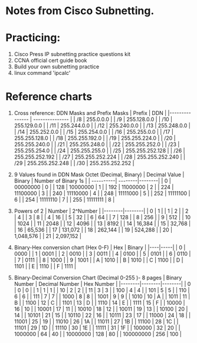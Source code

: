 # Notes from Cisco Subnetting. 

# Practicing: 
1. Cisco Press IP subnetting practice questions kit
2. CCNA official cert guide book
3. Build your own subnetting practice
4. linux command 'ipcalc'

# Reference charts 
1. Cross reference: DDN Masks and Prefix Masks
    | Prefix   | DDN    |
    |--------------- | --------------- |
    | /8   | 255.0.0.0 |
    | /9   | 255.128.0.0 |
    | /10  | 255.129.0.0 |
    | /11  | 255.244.0.0 |
    | /12  | 255.240.0.0 | 
    | /13  | 255.248.0.0 |
    | /14  | 255.252.0.0 | 
    | /15  | 255.254.0.0 | 
    | /16  | 255.255.0.0 |
    | /17  | 255.255.128.0 |
    | /18  | 255.255.192.0 |
    | /19  | 255.255.224.0 |
    | /20  | 255.255.240.0 |
    | /21  | 255.255.248.0 | 
    | /22  | 255.255.252.0 |
    | /23  | 255.255.254.0 | 
    | /24  | 255.255.255.0 | 
    | /25  | 255.255.252.128 | 
    | /26  | 255.255.252.192 |
    | /27  | 255.255.252.224 | 
    | /28  | 255.255.252.240 | 
    | /29  | 255.255.252.248 | 
    | /30  | 255.255.252.252 |

    
2. 9 Values found in DDN Mask Octet (Decimal, Binary)
   | Decimal Value | Binary | Number of Binary 1s |
   | ----------| --------|--------|
   | 0 | 00000000 | 0 | 
   | 128 | 10000000 | 1 | 
   | 192 | 11000000 | 2 |
   | 224 | 11100000 | 3 |
   | 240 | 11110000 | 4 | 
   | 248 | 11111000 | 5 | 
   | 252 | 11111100 | 6 | 
   | 254 | 11111110 | 7 | 
   | 255 | 11111111 | 8 | 

3. Powers of 2 
    | Number | 2^Number | 
    |--------|--------|
    | 0 | 1 | 
    | 1 | 2 | 
    | 2 | 4 |
    | 3 | 8 | 
    | 4 | 16 | 
    | 5 | 32 |
    | 6 | 64 | 
    | 7 | 128 |
    | 8 | 256 | 
    | 9 | 512 | 
    | 10 | 1024 | 
    | 11 | 2048 |
    | 12 | 4096 | 
    | 13 | 8192 |
    | 14 | 16,384 |
    | 15 | 32,768 |
    | 16 | 65,536 | 
    | 17 | 131,072 | 
    | 18 | 262,144 |
    | 19 | 524,288 |
    | 20 | 1,048,576 |
    | 21 | 2,097,152 |

4. Binary-Hex conversion chart (Hex 0-F)
    | Hex | Binary | 
    |----|-----|
    | 0 | 0000 |
    | 1 | 0001 |
    | 2 | 0010 |
    | 3 | 0011 | 
    | 4 | 0100 | 
    | 5 | 0101 | 
    | 6 | 0110 | 
    | 7 | 0111 | 
    | 8 | 1000 |
    | 9 | 1001 |
    | A | 1010 |
    | B | 1010 |
    | C | 1100 |
    | D | 1101 |
    | E | 1110 |
    | F | 1111 | 

5. Binary-Decimal Conversion Chart (Decimal 0-255 )- 8 pages
| Binary Number | Decimal Number | Hex Number | 
|--------|--------|--------|
   | 0 | 0 | 0 |
   | 1 | 1 | 1 | 
   | 10 | 2 | 2 |
   | 11 | 3 | 3 |
   | 100 | 4 | 4 |
   | 101 | 5 |	5 | 
   | 110 | 6 |	6 | 
   | 111 | 7 |	7 | 
   | 1000 | 8 |	8 | 
   | 1001 |	9 |	9 | 
   | 1010 |	10 | A | 
   | 1011 |	11 | B | 
   | 1100 |	12 | C | 
   | 1101 |	13 | D | 
   | 1110 |	14 | E | 
   | 1111 |	15 | F | 
   | 10000 |	16 |	10 | 
   | 10001 |	17 |	11 |
   | 10010 |	18 |	12 |
   | 10011 |	19 |	13 |
   | 10100 |	20 |	14 |
   | 10101 |	21 |	15 |
   | 10110 |	22 |	16 |
   | 10111 |	23 |	17 |
   | 11000 |	24 |	18 |
   | 11001 |	25 |	19 |
   | 11010 |	26 |	1A |
   | 11011 |	27 |	1B |
   | 11100 |	28 |	1C |
   | 11101 |	29 |	1D |
   | 11110 |	30 |	1E |
   | 11111 |	31 |	1F |
   | 100000 | 32 | 20 |
   | 1000000 | 64 | 40 |
   | 10000000 | 128 | 80 |
   | 100000000 | 256 | 100 |



